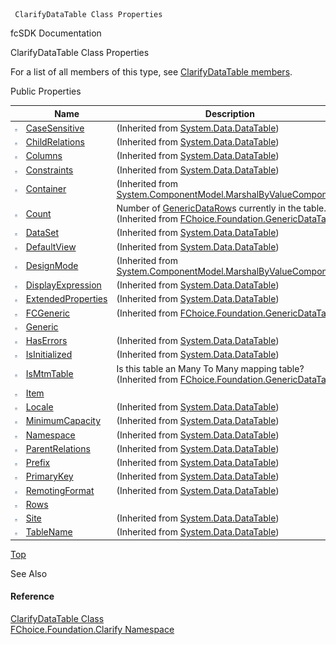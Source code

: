 ﻿     ClarifyDataTable Class Properties                                                   

fcSDK Documentation

ClarifyDataTable Class Properties

For a list of all members of this type, see [ClarifyDataTable members](fcSDK~FChoice.Foundation.Clarify.ClarifyDataTable_members.md).

Public Properties

|   | Name | Description |
| --- | --- | --- |
| ![Public Property](dotnetimages/publicProperty.png) | [CaseSensitive](#) | (Inherited from [System.Data.DataTable](#)) |
| ![Public Property](dotnetimages/publicProperty.png) | [ChildRelations](#) | (Inherited from [System.Data.DataTable](#)) |
| ![Public Property](dotnetimages/publicProperty.png) | [Columns](#) | (Inherited from [System.Data.DataTable](#)) |
| ![Public Property](dotnetimages/publicProperty.png) | [Constraints](#) | (Inherited from [System.Data.DataTable](#)) |
| ![Public Property](dotnetimages/publicProperty.png) | [Container](#) | (Inherited from [System.ComponentModel.MarshalByValueComponent](#)) |
| ![Public Property](dotnetimages/publicProperty.png) | [Count](fcSDK~FChoice.Foundation.GenericDataTable~Count.md) | Number of [GenericDataRow](fcSDK~FChoice.Foundation.GenericDataRow.md)s currently in the table. (Inherited from [FChoice.Foundation.GenericDataTable](fcSDK~FChoice.Foundation.GenericDataTable.md)) |
| ![Public Property](dotnetimages/publicProperty.png) | [DataSet](#) | (Inherited from [System.Data.DataTable](#)) |
| ![Public Property](dotnetimages/publicProperty.png) | [DefaultView](#) | (Inherited from [System.Data.DataTable](#)) |
| ![Public Property](dotnetimages/publicProperty.png) | [DesignMode](#) | (Inherited from [System.ComponentModel.MarshalByValueComponent](#)) |
| ![Public Property](dotnetimages/publicProperty.png) | [DisplayExpression](#) | (Inherited from [System.Data.DataTable](#)) |
| ![Public Property](dotnetimages/publicProperty.png) | [ExtendedProperties](#) | (Inherited from [System.Data.DataTable](#)) |
| ![Public Property](dotnetimages/publicProperty.png) | [FCGeneric](fcSDK~FChoice.Foundation.GenericDataTable~FCGeneric.md) | (Inherited from [FChoice.Foundation.GenericDataTable](fcSDK~FChoice.Foundation.GenericDataTable.md)) |
| ![Public Property](dotnetimages/publicProperty.png) | [Generic](fcSDK~FChoice.Foundation.Clarify.ClarifyDataTable~Generic.md) |   |
| ![Public Property](dotnetimages/publicProperty.png) | [HasErrors](#) | (Inherited from [System.Data.DataTable](#)) |
| ![Public Property](dotnetimages/publicProperty.png) | [IsInitialized](#) | (Inherited from [System.Data.DataTable](#)) |
| ![Public Property](dotnetimages/publicProperty.png) | [IsMtmTable](fcSDK~FChoice.Foundation.GenericDataTable~IsMtmTable.md) | Is this table an Many To Many mapping table? (Inherited from [FChoice.Foundation.GenericDataTable](fcSDK~FChoice.Foundation.GenericDataTable.md)) |
| ![Public Property](dotnetimages/publicProperty.png) | [Item](fcSDK~FChoice.Foundation.Clarify.ClarifyDataTable~Item.md) |   |
| ![Public Property](dotnetimages/publicProperty.png) | [Locale](#) | (Inherited from [System.Data.DataTable](#)) |
| ![Public Property](dotnetimages/publicProperty.png) | [MinimumCapacity](#) | (Inherited from [System.Data.DataTable](#)) |
| ![Public Property](dotnetimages/publicProperty.png) | [Namespace](#) | (Inherited from [System.Data.DataTable](#)) |
| ![Public Property](dotnetimages/publicProperty.png) | [ParentRelations](#) | (Inherited from [System.Data.DataTable](#)) |
| ![Public Property](dotnetimages/publicProperty.png) | [Prefix](#) | (Inherited from [System.Data.DataTable](#)) |
| ![Public Property](dotnetimages/publicProperty.png) | [PrimaryKey](#) | (Inherited from [System.Data.DataTable](#)) |
| ![Public Property](dotnetimages/publicProperty.png) | [RemotingFormat](#) | (Inherited from [System.Data.DataTable](#)) |
| ![Public Property](dotnetimages/publicProperty.png) | [Rows](fcSDK~FChoice.Foundation.Clarify.ClarifyDataTable~Rows().md) |   |
| ![Public Property](dotnetimages/publicProperty.png) | [Site](#) | (Inherited from [System.Data.DataTable](#)) |
| ![Public Property](dotnetimages/publicProperty.png) | [TableName](#) | (Inherited from [System.Data.DataTable](#)) |

[Top](#top)

See Also

#### Reference

[ClarifyDataTable Class](fcSDK~FChoice.Foundation.Clarify.ClarifyDataTable.md)  
[FChoice.Foundation.Clarify Namespace](fcSDK~FChoice.Foundation.Clarify_namespace.md)